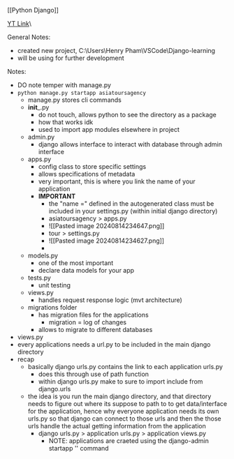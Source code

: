 [[Python Django]]

[YT Link](https://www.youtube.com/watch?v=6Ctsv9VB8L8&list=PL4cUxeGkcC9iqfAag3a_BKEX1N43uJutw&index=11)\

General Notes:
- created new project, C:\Users\Henry Pham\VSCode\Django-learning
- will be using for further development

Notes:
- DO note temper with manage.py
- `python manage.py startapp asiatoursagency`
	- manage.py stores cli commands
	- __init___.py
		- do not touch, allows python to see the directory as a package
		- how that works idk
		- used to import app modules elsewhere in project
	- admin.py
		- django allows interface to interact with database through admin interface
	- apps.py
		- config class to store specific settings
		- allows specifications of metadata
		- very important, this is where you link the name of your application
		- **IMPORTANT**
			- the "name =" defined in the autogenerated class must be included in your settings.py (within initial django directory)
			- asiatoursagency > apps.py
			- ![[Pasted image 20240814234647.png]]
			- tour > settings.py
			- ![[Pasted image 20240814234627.png]]
			- 
	- models.py
		- one of the most important
		- declare data models for your app
	- tests.py
		- unit testing
	- views.py
		- handles request response logic (mvt architecture)
	- migrations folder
		- has migration files for the applications
			- migration = log of changes
		- allows to migrate to different databases
- views.py
- every applications needs a url.py to be included in the main django directory
- recap
	- basically django urls.py contains the link to each application urls.py
		- does this through use of path function
		- within django urls.py make to sure to import include from django.urls
	- the idea is you run the main django directory, and that directory needs to figure out where its suppose to path to to get data/interface for the application, hence why everyone application needs its own urls.py so that django can connect to those urls and then the those urls handle the actual getting information from the application
		- django urls.py > application urls.py > application views.py
			- NOTE: applications are craeted using the django-admin startapp '' command
